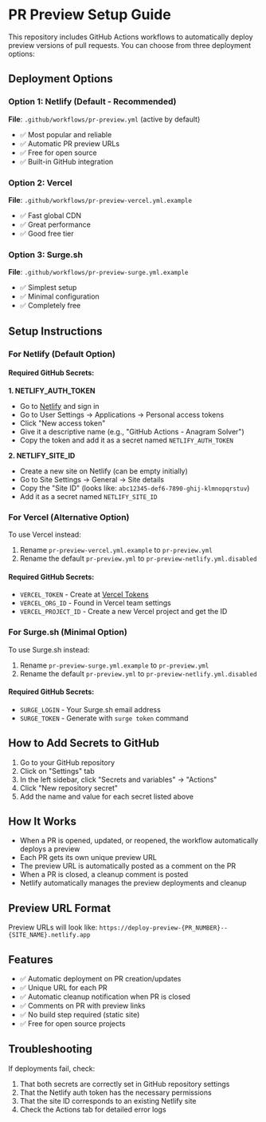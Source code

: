 # PR Preview Setup Guide

This repository includes GitHub Actions workflows to automatically deploy preview versions of pull requests. You can choose from three deployment options:

## Deployment Options

### Option 1: Netlify (Default - Recommended)
**File**: `.github/workflows/pr-preview.yml` (active by default)
- ✅ Most popular and reliable
- ✅ Automatic PR preview URLs
- ✅ Free for open source
- ✅ Built-in GitHub integration

### Option 2: Vercel
**File**: `.github/workflows/pr-preview-vercel.yml.example`
- ✅ Fast global CDN
- ✅ Great performance
- ✅ Good free tier

### Option 3: Surge.sh  
**File**: `.github/workflows/pr-preview-surge.yml.example`
- ✅ Simplest setup
- ✅ Minimal configuration
- ✅ Completely free

## Setup Instructions

### For Netlify (Default Option)

#### Required GitHub Secrets:

**1. NETLIFY_AUTH_TOKEN**
- Go to [Netlify](https://app.netlify.com/) and sign in
- Go to User Settings → Applications → Personal access tokens
- Click "New access token"
- Give it a descriptive name (e.g., "GitHub Actions - Anagram Solver")
- Copy the token and add it as a secret named `NETLIFY_AUTH_TOKEN`

**2. NETLIFY_SITE_ID**
- Create a new site on Netlify (can be empty initially)
- Go to Site Settings → General → Site details
- Copy the "Site ID" (looks like: `abc12345-def6-7890-ghij-klmnopqrstuv`)
- Add it as a secret named `NETLIFY_SITE_ID`

### For Vercel (Alternative Option)

To use Vercel instead:
1. Rename `pr-preview-vercel.yml.example` to `pr-preview.yml`
2. Rename the default `pr-preview.yml` to `pr-preview-netlify.yml.disabled`

#### Required GitHub Secrets:
- `VERCEL_TOKEN` - Create at [Vercel Tokens](https://vercel.com/account/tokens)
- `VERCEL_ORG_ID` - Found in Vercel team settings  
- `VERCEL_PROJECT_ID` - Create a new Vercel project and get the ID

### For Surge.sh (Minimal Option)

To use Surge.sh instead:
1. Rename `pr-preview-surge.yml.example` to `pr-preview.yml`
2. Rename the default `pr-preview.yml` to `pr-preview-netlify.yml.disabled`

#### Required GitHub Secrets:
- `SURGE_LOGIN` - Your Surge.sh email address
- `SURGE_TOKEN` - Generate with `surge token` command

## How to Add Secrets to GitHub

1. Go to your GitHub repository
2. Click on "Settings" tab
3. In the left sidebar, click "Secrets and variables" → "Actions"
4. Click "New repository secret"
5. Add the name and value for each secret listed above

## How It Works

- When a PR is opened, updated, or reopened, the workflow automatically deploys a preview
- Each PR gets its own unique preview URL
- The preview URL is automatically posted as a comment on the PR
- When a PR is closed, a cleanup comment is posted
- Netlify automatically manages the preview deployments and cleanup

## Preview URL Format

Preview URLs will look like: `https://deploy-preview-{PR_NUMBER}--{SITE_NAME}.netlify.app`

## Features

- ✅ Automatic deployment on PR creation/updates
- ✅ Unique URL for each PR 
- ✅ Automatic cleanup notification when PR is closed
- ✅ Comments on PR with preview links
- ✅ No build step required (static site)
- ✅ Free for open source projects

## Troubleshooting

If deployments fail, check:
1. That both secrets are correctly set in GitHub repository settings
2. That the Netlify auth token has the necessary permissions
3. That the site ID corresponds to an existing Netlify site
4. Check the Actions tab for detailed error logs